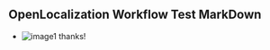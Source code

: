 ## OpenLocalization Workflow Test MarkDown
* ![image1](.\7be144f4-56b1-46ba-a685-f6a3201d06f2.PNG) 
thanks!